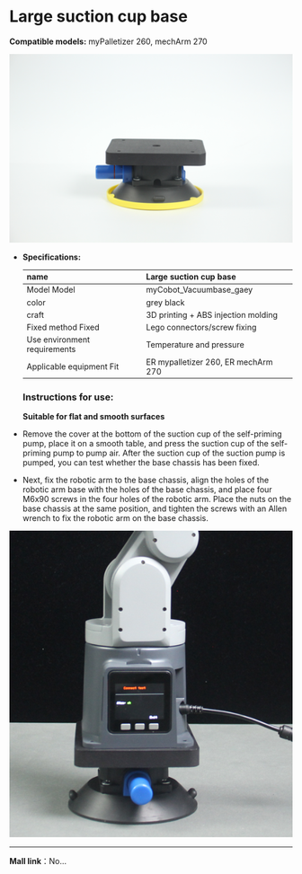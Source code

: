 # **Large suction cup base**

**Compatible models:** myPalletizer 260, mechArm 270

![图12](../../../resourse/2-serialproduct/2.7.4-1.JPG)

- **Specifications:**

  | **name**                     | **Large suction cup base**          |
  | ---------------------------- | ----------------------------------- |
  | Model Model                  | myCobot_Vacuumbase_gaey             |
  | color                        | grey black                          |
  | craft                        | 3D printing + ABS injection molding |
  | Fixed method Fixed           | Lego connectors/screw fixing        |
  | Use environment requirements | Temperature and pressure            |
  | Applicable equipment Fit     | ER mypalletizer 260, ER mechArm 270 |

  ### **Instructions for use:**

  **Suitable for flat and smooth surfaces**

- Remove the cover at the bottom of the suction cup of the self-priming pump, place it on a smooth table, and press the suction cup of the self-priming pump to pump air. After the suction cup of the suction pump is pumped, you can test whether the base chassis has been fixed.

- Next, fix the robotic arm to the base chassis, align the holes of the robotic arm base with the holes of the base chassis, and place four M6x90 screws in the four holes of the robotic arm. Place the nuts on the base chassis at the same position, and tighten the screws with an Allen wrench to fix the robotic arm on the base chassis.


![图12](../../../resourse/2-serialproduct/2.7.4-2.png)

***

**Mall link**：No...
